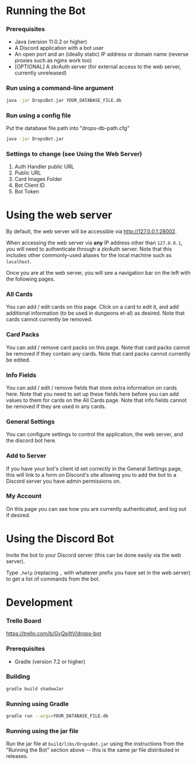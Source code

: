 # Running the Bot

### Prerequisites
- Java (version 11.0.2 or higher)
- A Discord application with a bot user
- An open port and an (ideally static) IP address or domain name (reverse proxies such as nginx work too)
- [OPTIONAL] A zkrAuth server (for external access to the web server, currently unreleased)

### Run using a command-line argument
```bash
java -jar DropsBot.jar YOUR_DATABASE_FILE.db
```

### Run using a config file
Put the database file path into "drops-db-path.cfg"
```bash
java -jar DropsBot.jar
```

### Settings to change (see Using the Web Server)
1. Auth Handler public URL
2. Public URL
3. Card Images Folder
4. Bot Client ID
5. Bot Token

# Using the web server
By default, the web server will be accessible via http://127.0.0.1:28002.

When accessing the web server via **any** IP address other than `127.0.0.1`, you will need to authenticate through a zkrAuth server. Note that this includes other commonly-used aliases for the local machine such as `localhost`.

Once you are at the web server, you will see a navigation bar on the left with the following pages.

### All Cards
You can add / edit cards on this page.
Click on a card to edit it, and add additional information (to be used in dungeons et-al) as desired.
Note that cards cannot currently be removed.
### Card Packs
You can add / remove card packs on this page.
Note that card packs cannot be removed if they contain any cards.
Note that card packs cannot currently be edited.
### Info Fields
You can add / edit / remove fields that store extra information on cards here.
Note that you need to set up these fields here before you can add values to them for cards on the All Cards page.
Note that info fields cannot be removed if they are used in any cards.
### General Settings
You can configure settings to control the application, the web server, and the discord bot here.
### Add to Server
If you have your bot's client id set correctly in the General Settings page, this will link to a form on Discord's site allowing you to add the bot to a Discord server you have admin permissions on.
### My Account
On this page you can see how you are currently authenticated, and log out if desired.

# Using the Discord Bot
Invite the bot to your Discord server (this can be done easily via the web server).

Type `,help` (replacing `,` with whatever prefix you have set in the web server) to get a list of commands from the bot.

# Development

### Trello Board
https://trello.com/b/GvQsiItV/drops-bot

### Prerequisites
- Gradle (version 7.2 or higher)

### Building
```bash
gradle build shadowJar
```

### Running using Gradle
```bash
gradle run --args=YOUR_DATABASE_FILE.db
```

### Running using the jar file
Run the jar file at `build/libs/DropsBot.jar` using the instructions from the "Running the Bot" section above -- this is the same jar file distributed in releases.

